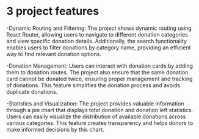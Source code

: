 # 3 project features

-Dynamic Routing and Filtering: 
The project shows dynamic routing using React Router, allowing users to navigate to different donation categories and view specific donation details. Additionally, the search functionality enables users to filter donations by category name, providing an efficient way to find relevant donation options.

-Donation Management: 
Users can interact with donation cards by adding them to donation routes. The project also ensure that the same donation card cannot be donated twice, ensuring proper management and tracking of donations. This feature simplifies the donation process and avoids duplicate donations.

-Statistics and Visualization: 
The project provides valuable information through a pie chart that displays total donation and donation left statistics. Users can easily visualize the distribution of available donations across various categories. This feature creates transparency and helps donors to make informed decisions by this chart.

